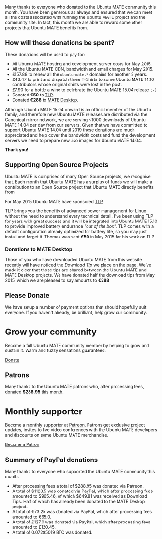 <!--
.. title: Ubuntu MATE May 2015 supporters
.. slug: ubuntu-mate-may-2015-supporters
.. date: 2015-06-04 12:32:42 UTC
.. tags: Ubuntu,MATE,community,donate
.. link: 
.. description: Community members who supported Ubuntu MATE this month.
.. type: text
.. author: Martin Wimpress
-->

Many thanks to everyone who donated to the Ubuntu MATE community this month. You
have been generous as always and ensured that we can meet all the costs
associated with running the Ubuntu MATE project and the community site. In fact,
this month we are able to reward some other projects that Ubuntu MATE benefits
from.

## How will these donations be spent?

These donations will be used to pay for:

  * All Ubuntu MATE hosting and development server costs for May 2015.
  * All the Ubuntu MATE CDN, bandwidth and email charges for May 2015.
  * &pound;157.88 to renew all the `ubuntu-mate.*` domains for another 2 years.
  * &pound;43.47 to print and dispatch three T-Shirts to some Ubuntu MATE 14.10 contributors whose original shirts were lost in the post.
  * &pound;7.90 for a bottle a wine to celebrate the Ubuntu MATE 15.04 release `;-)`
  * Donated **€50** to [TLP](http://linrunner.de/en/tlp/docs/tlp-linux-advanced-power-management.html).
  * Donated **€288** to [MATE Desktop](http://mate-desktop.org).

Although Ubuntu MATE 15.04 onward is an official member of the Ubuntu family,
and therefore new Ubuntu MATE releases are distributed via the Canonical mirror
network, we are serving ~1000 downloads of Ubuntu MATE 14.04 per day from
our servers. Given that we have committed to support Ubuntu MATE 14.04
until 2019 these donations are much appreciated and help cover the bandwidth
costs and fund the development servers we need to prepare new .iso images for
Ubuntu MATE 14.04.

**Thank you!**

## Supporting Open Source Projects

Ubuntu MATE is comprised of many Open Source projects, we recognise that. Each
month that Ubuntu MATE has a surplus of funds we will make a contribution to an
Open Source project that Ubuntu MATE directly benefits from. 

For May 2015 Ubuntu MATE have sponsored [TLP](http://linrunner.de/en/tlp/docs/tlp-linux-advanced-power-management.html).

TLP brings you the benefits of advanced power management for Linux without the need to understand every 
technical detail. I've been using TLP for years with great success and it will be integrated into Ubuntu MATE 
15.10 to provide improved battery endurance *"out of the box"*. TLP comes with a default configuration 
already optimized for battery life, so you may just install and forget it. Thomas was sent **€50** in May 
2015 for his work on TLP.

### Donations to MATE Desktop

Those of you who have downloaded Ubuntu MATE from this website recently will
have noticed the *Download Tip* we place on the page. We've made it clear
that those tips are shared between the Ubuntu MATE and MATE Desktop projects.
We have donated half the download tips from May 2015, which we are pleased
to say amounts to **€288**

## Please Donate

We have setup a number of payment options that should hopefully suit everyone.
If you haven't already, be brilliant, help grow our community.

<div class="bs-component">
    <div class="jumbotron">
        <h1>Grow your community</h1>
        <p>Become a full Ubuntu MATE community member by helping to grow and
        sustain it. Warm and fuzzy sensations guaranteed.</p>
        <a href="/donate/" class="btn btn-primary btn-lg">Donate</a>
        </p>
    </div>
</div>

## Patrons

Many thanks to the Ubuntu MATE patrons who, after processing fees, donated **$288.95** this month.

<div class="bs-component">
    <div class="jumbotron">
        <h1>Monthly supporter</h1>
        <p>Become a monthly supporter at <a href="http://www.patreon.com/ubuntu_mate">Patreon</a>.
        Patrons get exclusive project updates, invites to live video conferences with the Ubuntu
        MATE developers and discounts on some Ubuntu MATE merchandise.</p>
        <a href="http://www.patreon.com/ubuntu_mate" class="btn btn-primary btn-lg">Become a Patron</a>
        </p>
    </div>
</div>

## Summary of PayPal donations

Many thanks to everyone who supported the Ubuntu MATE community this month.

  * After processing fees a total of $288.95 was donated via Patreon.
  * A total of $1123.5 was donated via PayPal, which after processing fees amounted to $965.46, of which $649.81 was received as Download Tips. Half of which has already been donated to the MATE Deskop project.
  * A total of &euro;73.25 was donated via PayPal, which after processing fees amounted to &euro;65.0.
  * A total of &pound;127.0 was donated via PayPal, which after processing fees amounted to &pound;120.45.
  * A total of 0.07295019 BTC was donated.